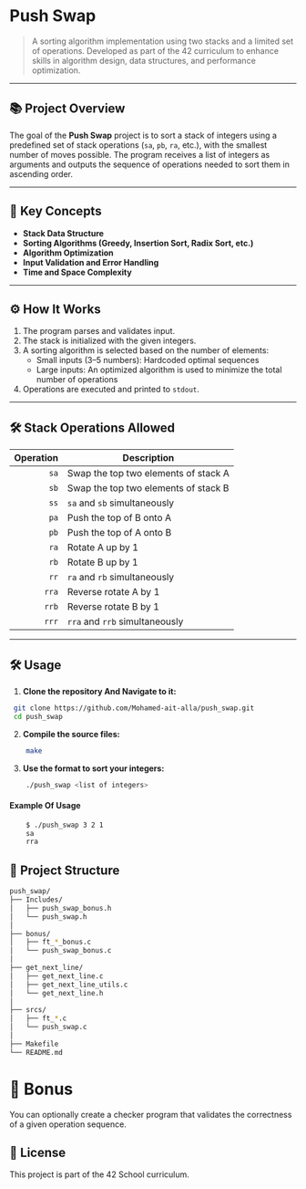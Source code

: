 # Push Swap

> A sorting algorithm implementation using two stacks and a limited set of operations. Developed as part of the 42 curriculum to enhance skills in algorithm design, data structures, and performance optimization.

---

## 📚 Project Overview

The goal of the **Push Swap** project is to sort a stack of integers using a predefined set of stack operations (`sa`, `pb`, `ra`, etc.), with the smallest number of moves possible. The program receives a list of integers as arguments and outputs the sequence of operations needed to sort them in ascending order.

---

## 🧠 Key Concepts

- **Stack Data Structure**
- **Sorting Algorithms (Greedy, Insertion Sort, Radix Sort, etc.)**
- **Algorithm Optimization**
- **Input Validation and Error Handling**
- **Time and Space Complexity**

---

## ⚙️ How It Works

1. The program parses and validates input.
2. The stack is initialized with the given integers.
3. A sorting algorithm is selected based on the number of elements:
   - Small inputs (3–5 numbers): Hardcoded optimal sequences
   - Large inputs: An optimized algorithm is used to minimize the total number of operations
4. Operations are executed and printed to `stdout`.

---

## 🛠️ Stack Operations Allowed

| Operation | Description                      |
|----------:|----------------------------------|
| `sa`      | Swap the top two elements of stack A |
| `sb`      | Swap the top two elements of stack B |
| `ss`      | `sa` and `sb` simultaneously      |
| `pa`      | Push the top of B onto A         |
| `pb`      | Push the top of A onto B         |
| `ra`      | Rotate A up by 1                 |
| `rb`      | Rotate B up by 1                 |
| `rr`      | `ra` and `rb` simultaneously      |
| `rra`     | Reverse rotate A by 1            |
| `rrb`     | Reverse rotate B by 1            |
| `rrr`     | `rra` and `rrb` simultaneously    |

---

## 🛠️ Usage

1. **Clone the repository And Navigate to it:**

```bash
 git clone https://github.com/Mohamed-ait-alla/push_swap.git
 cd push_swap
```

2. **Compile the source files:**
```bash
	make
```

3. **Use the format to sort your integers:**
```bash
	./push_swap <list of integers>
```
#### Example Of Usage
```bash
	$ ./push_swap 3 2 1
	sa
	rra
```

## 📁 Project Structure

```bash
push_swap/
├── Includes/
│   ├── push_swap_bonus.h
│   └── push_swap.h
│
├── bonus/
│   ├── ft_*_bonus.c
│   └── push_swap_bonus.c
│
├── get_next_line/
│   ├── get_next_line.c
│   ├── get_next_line_utils.c
│   └── get_next_line.h
│
├── srcs/
│   ├── ft_*.c
│   └── push_swap.c
│
├── Makefile
└── README.md
```
# 🚀 Bonus

You can optionally create a checker program that validates the correctness of a given operation sequence.

## 📎 License

This project is part of the 42 School curriculum.
